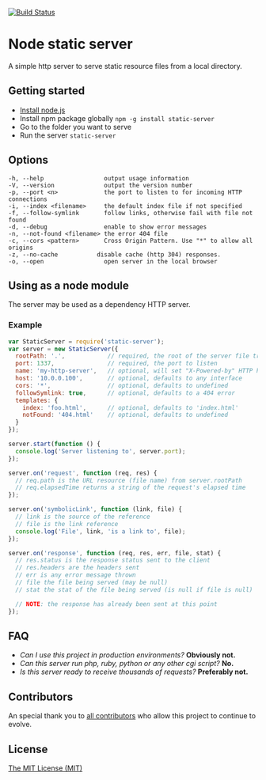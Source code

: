 [![Build Status](https://secure.travis-ci.org/nbluis/static-server.svg?branch=master)](http://travis-ci.org/nbluis/static-server)

# Node static server
A simple http server to serve static resource files from a local directory.

## Getting started
* [Install node.js](http://nodejs.org/download/)
* Install npm package globally `npm -g install static-server`
* Go to the folder you want to serve
* Run the server `static-server`

## Options

    -h, --help                 output usage information
    -V, --version              output the version number
    -p, --port <n>             the port to listen to for incoming HTTP connections
    -i, --index <filename>     the default index file if not specified
    -f, --follow-symlink       follow links, otherwise fail with file not found
    -d, --debug                enable to show error messages
    -n, --not-found <filename> the error 404 file
    -c, --cors <pattern>       Cross Origin Pattern. Use "*" to allow all origins
    -z, --no-cache           disable cache (http 304) responses.
    -o, --open                 open server in the local browser

## Using as a node module

The server may be used as a dependency HTTP server.

### Example

```javascript
var StaticServer = require('static-server');
var server = new StaticServer({
  rootPath: '.',            // required, the root of the server file tree
  port: 1337,               // required, the port to listen
  name: 'my-http-server',   // optional, will set "X-Powered-by" HTTP header
  host: '10.0.0.100',       // optional, defaults to any interface
  cors: '*',                // optional, defaults to undefined
  followSymlink: true,      // optional, defaults to a 404 error
  templates: {
    index: 'foo.html',      // optional, defaults to 'index.html'
    notFound: '404.html'    // optional, defaults to undefined
  }
});

server.start(function () {
  console.log('Server listening to', server.port);
});

server.on('request', function (req, res) {
  // req.path is the URL resource (file name) from server.rootPath
  // req.elapsedTime returns a string of the request's elapsed time
});

server.on('symbolicLink', function (link, file) {
  // link is the source of the reference
  // file is the link reference
  console.log('File', link, 'is a link to', file);
});

server.on('response', function (req, res, err, file, stat) {
  // res.status is the response status sent to the client
  // res.headers are the headers sent
  // err is any error message thrown
  // file the file being served (may be null)
  // stat the stat of the file being served (is null if file is null)

  // NOTE: the response has already been sent at this point
});
```

## FAQ
* _Can I use this project in production environments?_ **Obviously not.**
* _Can this server run php, ruby, python or any other cgi script?_ **No.**
* _Is this server ready to receive thousands of requests?_ **Preferably not.**

## Contributors
An special thank you to [all contributors](https://github.com/nbluis/static-server/graphs/contributors) who allow this project to continue to evolve.

## License
[The MIT License (MIT)](http://creativecommons.org/licenses/MIT/)
